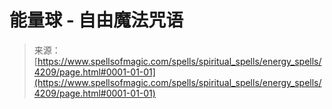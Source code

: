 <!--yml

category: 未分类

date: 2024-06-12 18:37:53

-->

# 能量球 - 自由魔法咒语

> 来源：[https://www.spellsofmagic.com/spells/spiritual_spells/energy_spells/4209/page.html#0001-01-01](https://www.spellsofmagic.com/spells/spiritual_spells/energy_spells/4209/page.html#0001-01-01)
